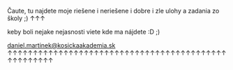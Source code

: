 Čaute, tu najdete moje riešene i neriešene i dobre i zle ulohy a zadania zo školy ;)  ↑↑↑

keby boli nejake nejasnosti viete kde ma nájdete :D ;)
		
daniel.martinek@kosickaakademia.sk
↑↑↑↑↑↑↑↑↑↑↑↑↑↑↑↑↑↑↑↑↑↑↑↑↑↑↑↑↑↑↑↑↑↑↑↑↑↑↑↑↑↑↑↑↑↑↑↑↑↑↑↑
